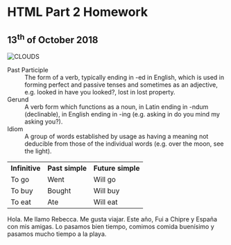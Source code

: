 <h1>HTML Part 2 Homework</h1>
<h2>13<sup>th</sup> of October 2018</h2>
<p> </p>
<img src="https://commons.wikimedia.org/wiki/File:Clouds_over_the_Atlantic_Ocean.jpg#/media/File:Clouds_over_the_Atlantic_Ocean.jpg" alt= "CLOUDS" >
<p></p>
<dl>
  <dt>Past Participle </dt>
  <dd>The form of a verb, typically ending in -ed in English, which is used in forming perfect and passive tenses and sometimes as an adjective, e.g. looked in have you looked?, lost in lost property.</dd>
  <dt>Gerund </dt> 
  <dd>A verb form which functions as a noun, in Latin ending in -ndum (declinable), in English ending in -ing (e.g. asking in do you mind my asking you?).</dd>
  <dt>Idiom </dt>
  <dd>A group of words established by usage as having a meaning not deducible from those of the individual words (e.g. over the moon, see the light).</dd>
</dl>
<p></p>
<table>
  <tr>
    <th>Infinitive</th>
    <th>Past simple</th>
    <th>Future simple</th>
  </tr>
  <tr>
    <td>To go</td>
    <td>Went</td>
    <td>Will go</td>
  </tr>
  <tr>
    <td>To buy</td>
    <td>Bought</td>
    <td>Will buy</td>
  </tr>
  <tr>
  <td>To eat</td>
  <td>Ate</td>
  <td>Will eat</td>
  </tr>
</table>
<p></p>
<html lang="es">
Hola. Me llamo Rebecca. Me gusta viajar. Este año, Fui a Chipre y España con mis amigas. Lo pasamos bien tiempo, comimos comida buenísimo y pasamos mucho tiempo a la playa.
</html>
